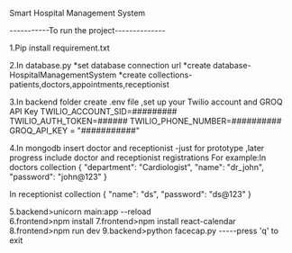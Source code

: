 Smart Hospital Management System



-----------To run the project-------------- 

1.Pip install requirement.txt

2.In database.py
*set database connection url
*create database-HospitalManagementSystem
*create collections-patients,doctors,appointments,receptionist

3.In backend folder 
create .env file ,set up your Twilio account and GROQ API Key
TWILIO_ACCOUNT_SID=#########
TWILIO_AUTH_TOKEN=######
TWILIO_PHONE_NUMBER=##########
GROQ_API_KEY = "###########"

4.In mongodb insert  doctor and receptionist -just for prototype ,later progress include doctor and receptionist registrations
For example:In doctors collection
{
  "department": "Cardiologist",
  "name": "dr_john",
  "password": "john@123"
}

In receptionist collection 
{
  "name": "ds",
  "password": "ds@123"
}

 
5.backend>unicorn main:app --reload     
6.frontend>npm install
7.frontend>npm install react-calendar
8.frontend>npm run dev
9.backend>python facecap.py   -----press 'q' to exit     
